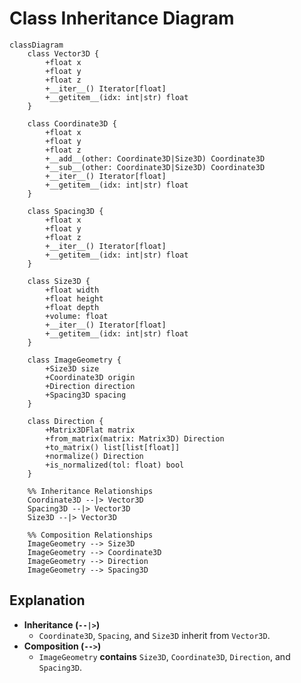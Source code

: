 # Class Inheritance Diagram

```mermaid
classDiagram
    class Vector3D {
        +float x
        +float y
        +float z
        +__iter__() Iterator[float]
        +__getitem__(idx: int|str) float
    }

    class Coordinate3D {
        +float x
        +float y
        +float z
        +__add__(other: Coordinate3D|Size3D) Coordinate3D
        +__sub__(other: Coordinate3D|Size3D) Coordinate3D
        +__iter__() Iterator[float]
        +__getitem__(idx: int|str) float
    }

    class Spacing3D {
        +float x
        +float y
        +float z
        +__iter__() Iterator[float]
        +__getitem__(idx: int|str) float
    }

    class Size3D {
        +float width
        +float height
        +float depth
        +volume: float
        +__iter__() Iterator[float]
        +__getitem__(idx: int|str) float
    }

    class ImageGeometry {
        +Size3D size
        +Coordinate3D origin
        +Direction direction
        +Spacing3D spacing
    }

    class Direction {
        +Matrix3DFlat matrix
        +from_matrix(matrix: Matrix3D) Direction
        +to_matrix() list[list[float]]
        +normalize() Direction
        +is_normalized(tol: float) bool
    }

    %% Inheritance Relationships
    Coordinate3D --|> Vector3D
    Spacing3D --|> Vector3D
    Size3D --|> Vector3D

    %% Composition Relationships
    ImageGeometry --> Size3D
    ImageGeometry --> Coordinate3D
    ImageGeometry --> Direction
    ImageGeometry --> Spacing3D
```

## Explanation

- **Inheritance (`--|>`)**
  - `Coordinate3D`, `Spacing`, and `Size3D` inherit from `Vector3D`.
- **Composition (`-->`)**
  - `ImageGeometry` **contains** `Size3D`, `Coordinate3D`, `Direction`, and `Spacing3D`.
